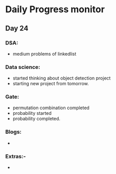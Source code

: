 # Daily Progress monitor

## Day 24


### DSA:
-  medium problems of linkedlist


### Data science:
- started thinking about object detection project
- starting new project from tomorrow. 

### Gate:
- permutation combination completed
- probability started
- probability completed. 


### Blogs:   
- 

### Extras:-
- 